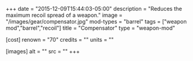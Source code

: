 +++
date = "2015-12-09T15:44:03-05:00"
description = "Reduces the maximum recoil spread of a weapon."
image = "/images/gear/compensator.jpg"
mod-types = "barrel"
tags = ["weapon mod","barrel","recoil"]
title = "Compensator"
type = "weapon-mod"

[cost]
  renown = "70"
  credits = ""
  units = ""

[images]
  alt = ""
  src = ""
+++
